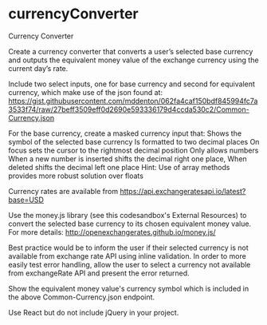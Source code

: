 # currencyConverter

Currency Converter

Create a currency converter that converts a user’s selected base currency and outputs the equivalent money value of the exchange currency using the current day’s rate.

Include two select inputs, one for base currency and second for equivalent currency, which make use of the json found at:
https://gist.githubusercontent.com/mddenton/062fa4caf150bdf845994fc7a3533f74/raw/27beff3509eff0d2690e593336179d4ccda530c2/Common-Currency.json

For the base currency, create a masked currency input that:
    Shows the symbol of the selected base currency
    Is formatted to two decimal places
    On focus sets the cursor to the rightmost decimal position
    Only allows numbers
    When a new number is inserted shifts the decimal right one place,
    When deleted shifts the decimal left one place
    Hint: Use of array methods provides more robust solution over floats

Currency rates are available from https://api.exchangeratesapi.io/latest?base=USD

Use the money.js library (see this codesandbox's External Resources) to convert the selected base currency to its chosen equivalent money value. For more details: http://openexchangerates.github.io/money.js/

Best practice would be to inform the user if their selected currency is not available from exchange rate API using inline validation. In order to more easily test error handling, allow the user to select a currency not available from exchangeRate API and present the error returned.

Show the equivalent money value's currency symbol which is included in the above Common-Currency.json endpoint.

Use React but do not include jQuery in your project.